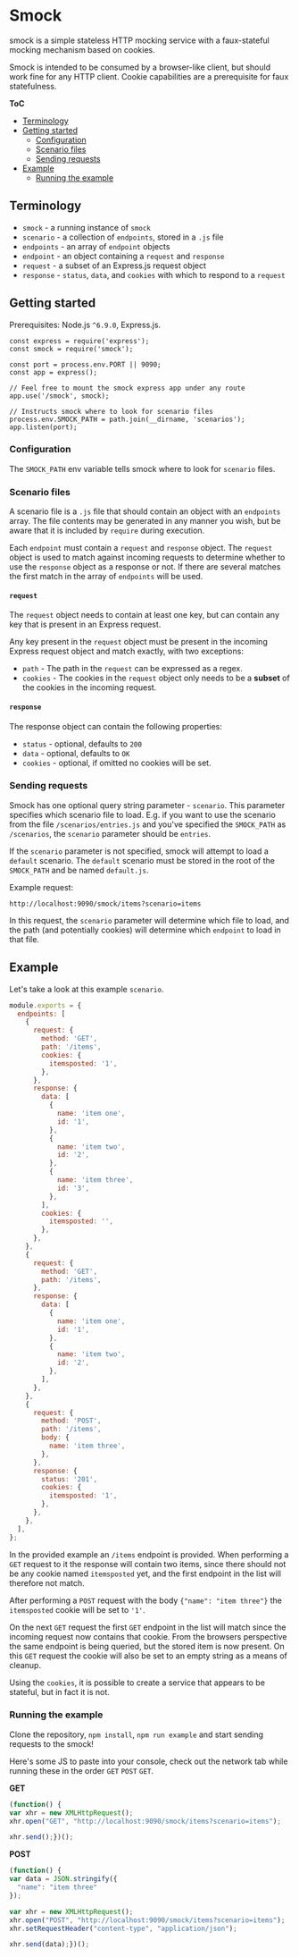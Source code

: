 # Smock

smock is a simple stateless HTTP mocking service with a faux-stateful mocking mechanism based on cookies.

Smock is intended to be consumed by a browser-like client, but should work fine for any HTTP client. Cookie capabilities are a prerequisite for faux statefulness.

**ToC**

* [Terminology](#terminology)
* [Getting started](#getting-started)
  * [Configuration](#configuration)
  * [Scenario files](#scenario-files)
  * [Sending requests](#sending-requests)
* [Example](#example)
  * [Running the example](#running-the-example)

## Terminology

* `smock` - a running instance of `smock`
* `scenario` - a collection of `endpoints`, stored in a `.js` file
* `endpoints` - an array of `endpoint` objects
* `endpoint` - an object containing a `request` and `response`
* `request` - a subset of an Express.js request object
* `response` - `status`, `data`, and `cookies` with which to respond to a `request`

## Getting started

Prerequisites: Node.js `^6.9.0`, Express.js.

```
const express = require('express');
const smock = require('smock');

const port = process.env.PORT || 9090;
const app = express();

// Feel free to mount the smock express app under any route
app.use('/smock', smock);

// Instructs smock where to look for scenario files
process.env.SMOCK_PATH = path.join(__dirname, 'scenarios');
app.listen(port);
```

### Configuration

The `SMOCK_PATH` env variable tells smock where to look for `scenario` files.

### Scenario files

A scenario file is a `.js` file that should contain an object with an `endpoints` array. The file contents may be generated in any manner you wish, but be aware that it is included by `require` during execution.

Each `endpoint` must contain a `request` and `response` object. The `request` object is used to match against incoming requests to determine whether to use the `response` object as a response or not. If there are several matches the first match in the array of `endpoints` will be used.

#### `request`

The `request` object needs to contain at least one key, but can contain any key that is present in an Express request.

Any key present in the `request` object must be present in the incoming Express request object and match exactly, with two exceptions:
 * `path` - The path in the `request` can be expressed as a regex.
 * `cookies` - The cookies in the `request` object only needs to be a **subset** of the cookies in the incoming request.

#### `response`

The response object can contain the following properties:
* `status` - optional, defaults to `200`
* `data` - optional, defaults to `OK`
* `cookies` - optional, if omitted no cookies will be set.

### Sending requests

Smock has one optional query string parameter - `scenario`. This parameter specifies which scenario file to load. E.g. if you want to use the scenario from the file `/scenarios/entries.js` and you've specified the `SMOCK_PATH` as `/scenarios`, the `scenario` parameter should be `entries`.

If the `scenario` parameter is not specified, smock will attempt to load a `default` scenario. The `default` scenario must be stored in the root of the `SMOCK_PATH` and be named `default.js`.

Example request:
```
http://localhost:9090/smock/items?scenario=items
```
In this request, the `scenario` parameter will determine which file to load, and the path (and potentially cookies) will determine which `endpoint` to load in that file.

## Example

Let's take a look at this example `scenario`.

```JavaScript
module.exports = {
  endpoints: [
    {
      request: {
        method: 'GET',
        path: '/items',
        cookies: {
          itemsposted: '1',
        },
      },
      response: {
        data: [
          {
            name: 'item one',
            id: '1',
          },
          {
            name: 'item two',
            id: '2',
          },
          {
            name: 'item three',
            id: '3',
          },
        ],
        cookies: {
          itemsposted: '',
        },
      },
    },
    {
      request: {
        method: 'GET',
        path: '/items',
      },
      response: {
        data: [
          {
            name: 'item one',
            id: '1',
          },
          {
            name: 'item two',
            id: '2',
          },
        ],
      },
    },
    {
      request: {
        method: 'POST',
        path: '/items',
        body: {
          name: 'item three',
        },
      },
      response: {
        status: '201',
        cookies: {
          itemsposted: '1',
        },
      },
    },
  ],
};
```

In the provided example an `/items` endpoint is provided. When performing a `GET` request to it the response will contain two items, since there should not be any cookie named `itemsposted` yet, and the first endpoint in the list will therefore not match.

After performing a `POST` request with the body `{"name": "item three"}` the `itemsposted` cookie will be set to `'1'`.

On the next `GET` request the first `GET` endpoint in the list will match since the incoming request now contains that cookie. From the browsers perspective the same endpoint is being queried, but the stored item is now present. On this `GET` request the cookie will also be set to an empty string as a means of cleanup.

Using the `cookies`, it is possible to create a service that appears to be stateful, but in fact it is not.

### Running the example

Clone the repository, `npm install`, `npm run example` and start sending requests to the smock!

Here's some JS to paste into your console, check out the network tab while running these in the order `GET` `POST` `GET`.

**GET**
```JavaScript
(function() {
var xhr = new XMLHttpRequest();
xhr.open("GET", "http://localhost:9090/smock/items?scenario=items");

xhr.send();})();
```

**POST**
```JavaScript
(function() {
var data = JSON.stringify({
  "name": "item three"
});

var xhr = new XMLHttpRequest();
xhr.open("POST", "http://localhost:9090/smock/items?scenario=items");
xhr.setRequestHeader("content-type", "application/json");

xhr.send(data);})();
```
